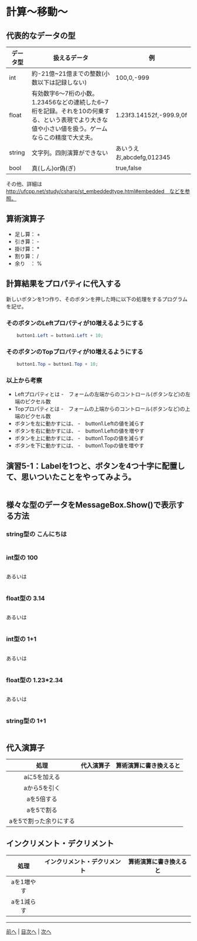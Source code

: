 # 計算～移動～

## 代表的なデータの型
|データ型|扱えるデータ|例|
|-------|-----------|--|
|int    |約-21億~21億までの整数(小数以下は記録しない)           | 100,0,-999 |
|float  |有効数字6～7桁の小数。1.23456などの連続した6~7桁を記録。それを10の何乗する、という表現でより大きな値や小さい値を扱う。ゲームならこの精度で大丈夫。           |1.23f3.14152f,-999.9,0f  |
|string |文字列。四則演算ができない           |あいうえお,abcdefg,012345  |
|bool   |真(しん)or偽(ぎ)           |true,false  |

その他、詳細は http://ufcpp.net/study/csharp/st_embeddedtype.html#embedded　などを参照。

## 算術演算子
- 足し算： +
- 引き算： -
- 掛け算： *
- 割り算： /
- 余り　： %

## 計算結果をプロパティに代入する
新しいボタンを1つ作り、そのボタンを押した時に以下の処理をするプログラムを記せ。

### そのボタンのLeftプロパティが10増えるようにする
```cs
    button1.Left = button1.Left + 10;
```

### そのボタンのTopプロパティが10増えるようにする
```cs
    button1.Top = button1.Top + 10;
```

### 以上から考察
- Leftプロパティとは
  -　フォームの左端からのコントロール(ボタンなど)の左端のピクセル数
- Topプロパティとは
  -　フォームの上端からのコントロール(ボタンなど)の上端のピクセル数
- ボタンを左に動かすには、
  -　button1.Leftの値を減らす
- ボタンを右に動かすには、
  -　button1.Leftの値を増やす
- ボタンを上に動かすには、
  -　button1.Topの値を減らす
- ボタンを下に動かすには、
  -　button1.Topの値を増やす

## 演習5-1：Labelを1つと、ボタンを4つ十字に配置して、思いついたことをやってみよう。

```cs

```

## 様々な型のデータをMessageBox.Show()で表示する方法
### string型の こんにちは
```cs

```

### int型の 100
```cs

```

あるいは

```cs
```

### float型の 3.14
```cs

```

あるいは

```cs

```

### int型の 1+1
```cs

```

あるいは

```cs

```

### float型の 1.23*2.34
```cs

```

あるいは

```cs

```

### string型の 1+1
```cs

```

## 代入演算子
|処理                   |代入演算子|算術演算に書き換えると|
|:---------------------:|---------|-------------------|
|aに5を加える            |         |                   |
|aから5を引く           |         |                   |
|aを5倍する             |         |                   |
|aを5で割る             |         |                   |
|aを5で割った余りにする   |         |                   |

## インクリメント・デクリメント
|処理      |インクリメント・デクリメント|算術演算に書き換えると|
|:-------:|--------------------------|----------------------|
|aを1増やす|                          |                   |		
|aを1減らす|	                      |                   |

---

[前へ](04.md) | [目次へ](README.md#%E7%9B%AE%E6%AC%A1) | [次へ](06.md)
